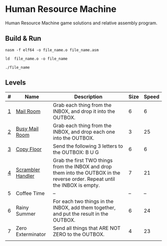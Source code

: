 # Human Resource Machine
Human Resource Machine game solutions and relative assembly program.

## Build & Run
```
nasm -f elf64 -o file_name.o file_name.asm
```
```
ld  file_name.o -o file_name
```
```
./file_name
```

## Levels
| # | Name | Description | Size | Speed |
| --- | --- | --- | --- | --- |
| [1](01-MailRoom/01.asm) | [Mail Room](01-MailRoom/MailRoom.asm) | Grab each thing from the INBOX, and drop it into the OUTBOX. | 6 | 6 |
| [2](02-BusyMailRoom/02.asm) | [Busy Mail Room](02-BusyMailRoom/BusyMailRoom.asm) | Grab each thing from the INBOX, and drop each one into the OUTBOX. | 3 | 25 |
| [3](03-CopyFloor/03.asm) | [Copy Floor](03-CopyFloor/CopyFloor.asm) | Send the following 3 letters to the OUTBOX: B U G | 6 | 6 |
| [4](04-ScramblerHandler/04.asm) | [Scrambler Handler](04-ScramblerHandler/ScramblerHandler.asm) | Grab the first TWO things from the INBOX and drop them into the OUTBOX in the reverse order. Repeat until the INBOX is empty. | 7 | 21 |
| 5 | Coffee Time | &ndash; | &ndash; | &ndash; |
| 6 | Rainy Summer | For each two things in the INBOX, add them together, and put the result in the OUTBOX. | 6 | 24 |
| 7 | Zero Exterminator | Send all things that ARE NOT ZERO to the OUTBOX. | 4 | 23 |
|  |  |  |  |  |
